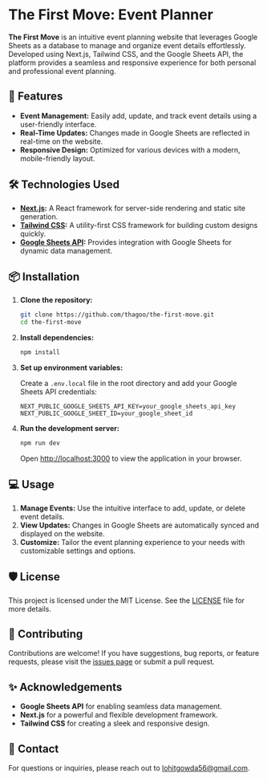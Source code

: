 
# The First Move: Event Planner

**The First Move** is an intuitive event planning website that leverages Google Sheets as a database to manage and organize event details effortlessly. Developed using Next.js, Tailwind CSS, and the Google Sheets API, the platform provides a seamless and responsive experience for both personal and professional event planning.

## 🚀 Features

- **Event Management:** Easily add, update, and track event details using a user-friendly interface.
- **Real-Time Updates:** Changes made in Google Sheets are reflected in real-time on the website.
- **Responsive Design:** Optimized for various devices with a modern, mobile-friendly layout.

## 🛠️ Technologies Used

- **[Next.js](https://nextjs.org/):** A React framework for server-side rendering and static site generation.
- **[Tailwind CSS](https://tailwindcss.com/):** A utility-first CSS framework for building custom designs quickly.
- **[Google Sheets API](https://developers.google.com/sheets):** Provides integration with Google Sheets for dynamic data management.

## 📦 Installation

1. **Clone the repository:**
   ```bash
   git clone https://github.com/thagoo/the-first-move.git
   cd the-first-move
   ```

2. **Install dependencies:**
   ```bash
   npm install
   ```

3. **Set up environment variables:**

   Create a `.env.local` file in the root directory and add your Google Sheets API credentials:
   ```env
   NEXT_PUBLIC_GOOGLE_SHEETS_API_KEY=your_google_sheets_api_key
   NEXT_PUBLIC_GOOGLE_SHEET_ID=your_google_sheet_id
   ```

4. **Run the development server:**
   ```bash
   npm run dev
   ```
   Open [http://localhost:3000](http://localhost:3000) to view the application in your browser.

## 💻 Usage

1. **Manage Events:** Use the intuitive interface to add, update, or delete event details.
2. **View Updates:** Changes in Google Sheets are automatically synced and displayed on the website.
3. **Customize:** Tailor the event planning experience to your needs with customizable settings and options.

## 🛡️ License

This project is licensed under the MIT License. See the [LICENSE](LICENSE) file for more details.

## 🤝 Contributing

Contributions are welcome! If you have suggestions, bug reports, or feature requests, please visit the [issues page](https://github.com/thagoo/the-first-move/issues) or submit a pull request.

## ✨ Acknowledgements

- **Google Sheets API** for enabling seamless data management.
- **Next.js** for a powerful and flexible development framework.
- **Tailwind CSS** for creating a sleek and responsive design.

## 📧 Contact

For questions or inquiries, please reach out to [lohitgowda56@gmail.com](mailto:lohitgowda56@gmail.com).

